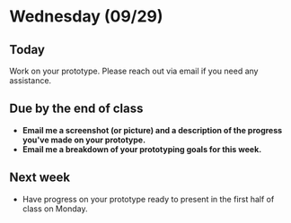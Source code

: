 # Wednesday (09/29)

## Today
Work on your prototype. Please reach out via email if you need any assistance.


## Due by the end of class
- __Email me a screenshot (or picture) and a description of the progress you've made on your prototype.__
- __Email me a breakdown of your prototyping goals for this week.__

## Next week
- Have progress on your prototype ready to present in the first half of class on Monday.
